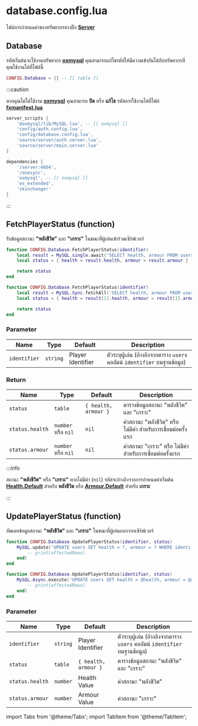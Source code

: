 # database.config.lua

ไฟล์การกำหนดค่าของทรัพยากรทางฝั่ง **[Server](https://en.wikipedia.org/wiki/Server-side)**

## Database

รหัสเริ่มต้นจะใช้งานทรัพยากร **[oxmysql](https://github.com/overextended/oxmysql)** คุณสามารถแก้ไขรหัสให้มีความเข้ากันได้กับทรัพยากรที่คุณใช้งานได้ที่ไฟล์นี้

```lua title="บรรทัดที่ 11"
CONFIG.Database = {} -- [[ table ]]
```

:::caution

หากคุณไม่ได้ใช้งาน **[oxmysql](https://github.com/overextended/oxmysql)** คุณสามารถ **ปิด** หรือ **แก้ไข** รหัสการใช้งานได้ที่ไฟล์ **[fxmanifest.lua](https://docs.fivem.net/docs/scripting-reference/resource-manifest/resource-manifest/)**<br/>

<Tabs>
<TabItem value="server_scripts" label="server_scripts">

```lua
server_scripts {
    '@oxmysql/lib/MySQL.lua', -- [[ oxmysql ]]
    'config/auth.config.lua',
    'config/database.config.lua',
    'source/server/auth.server.lua',
    'source/server/main.server.lua'
}
```

</TabItem>
<TabItem value="dependencies" label="dependencies">

```lua
dependencies {
    '/server:4664',
    '/onesync',
    'oxmysql', -- [[ oxmysql ]]
    'es_extended',
    'skinchanger'
}
```

</TabItem>
</Tabs>

:::

## FetchPlayerStatus (function)

รับข้อมูลสถานะ **"พลังชีวิต"** และ **"เกราะ"** ในขณะที่ผู้เล่นเข้าร่วมเซิร์ฟเวอร์

<Tabs>
<TabItem value="oxmysql" label="oxmysql">

```lua title="บรรทัดที่ 18"
function CONFIG.Database.FetchPlayerStatus(identifier)
    local result = MySQL.single.await('SELECT health, armour FROM users WHERE identifier = ?', { identifier })
    local status = { health = result.health, armour = result.armour }

    return status
end
```

</TabItem>
<TabItem value="mysql-async" label="mysql-async">

```lua title="บรรทัดที่ 18"
function CONFIG.Database.FetchPlayerStatus(identifier)
    local result = MySQL.Sync.fetchAll('SELECT health, armour FROM users WHERE identifier = @identifier LIMIT 1', { ['@identifier'] = identifier })
    local status = { health = result[1].health, armour = result[1].armour }

    return status
end
```

</TabItem>
</Tabs>

### Parameter

| Name                         | Type               | Default            | Description                                                
|------------------------------|--------------------|--------------------|----------------------------------------------------------------------
| `identifier`                 | `string`           | Player Identifier  | ตัวระบุผู้เล่น (อ้างอิงจากตาราง `users` คอลัมน์ `identifier` บนฐานข้อมูล)

### Return

| Name                         | Type               | Default                                | Description                                                
|------------------------------|--------------------|----------------------------------------|--------------------------------------------------
| `status`                     | `table`            | `{ health, armour }`                   | ตารางข้อมูลสถานะ "พลังชีวิต" และ "เกราะ"
| `status.health`              | `number` หรือ `nil` | `nil`                                  | ค่าสถานะ "พลังชีวิต" หรือ ไม่มีค่า สำหรับการเชื่อมต่อครั้งแรก
| `status.armour`              | `number` หรือ `nil` | `nil`                                  | ค่าสถานะ "เกราะ" หรือ ไม่มีค่า สำหรับการเชื่อมต่อครั้งแรก

:::info

สถานะ **"พลังชีวิต"** หรือ **"เกราะ"** หากไม่มีค่า (`nil`) รหัสจะอ้างอิงจากการกำหนดค่าเริ่มต้น **[Health.Default](./client#healthdefault)** สำหรับ **พลังชีวิต** หรือ **[Armour.Default](./client#armourdefault)** สำหรับ **เกราะ**

:::

## UpdatePlayerStatus (function)

อัพเดทข้อมูลสถานะ **"พลังชีวิต"** และ **"เกราะ"** ในขณะที่ผู้เล่นออกจากเซิร์ฟเวอร์

<Tabs>
<TabItem value="oxmysql" label="oxmysql">

```lua title="บรรทัดที่ 31"
function CONFIG.Database.UpdatePlayerStatus(identifier, status)
    MySQL.update('UPDATE users SET health = ?, armour = ? WHERE identifier = ?', { status.health, status.armour, identifier }, function(affectedRows)
        -- print(affectedRows)
    end)
end
```

</TabItem>
<TabItem value="mysql-async" label="mysql-async">

```lua title="บรรทัดที่ 31"
function CONFIG.Database.UpdatePlayerStatus(identifier, status)
    MySQL.Async.execute('UPDATE users SET health = @health, armour = @armour WHERE identifier = @identifier', { ['@health'] = status.health, ['@armour'] = status.armour, ['@identifier'] = identifier }, function(affectedRows)
        -- print(affectedRows)
    end)
end
```

</TabItem>
</Tabs>

### Parameter

| Name                         | Type               | Default                                      | Description                                                
|------------------------------|--------------------|----------------------------------------------|--------------------------------------------------
| `identifier`                 | `string`           | Player Identifier                            | ตัวระบุผู้เล่น (อ้างอิงจากตาราง `users` คอลัมน์ `identifier` บนฐานข้อมูล)
| `status`                     | `table`            | `{ health, armour }`                         | ตารางข้อมูลสถานะ "พลังชีวิต" และ "เกราะ"
| `status.health`              | `number`           | Health Value                                 | ค่าสถานะ "พลังชีวิต"
| `status.armour`              | `number`           | Armour Value                                 | ค่าสถานะ "เกราะ"

import Tabs from '@theme/Tabs';
import TabItem from '@theme/TabItem';
